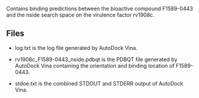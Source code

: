 Contains binding predictions between the bioactive compound F1589-0443 and the nside search space on the virulence factor rv1908c.

## Files

- log.txt is the log file generated by AutoDock Vina.

- rv1908c_F1589-0443_nside.pdbqt is the PDBQT file generated by AutoDock Vina containing the orientation and binding location of F1589-0443.

- stdoe.txt is the combined STDOUT and STDERR output of AutoDock Vina.

